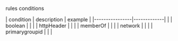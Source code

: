 

rules conditions

| condition      | description | example |
|----------------|-------------| |
| boolean        |       | |
| httpHeader     |       | |
| memberOf       |       | |
| network        |      | |
| primarygroupid |      | |

